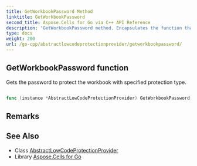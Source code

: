 ```yaml
---
title: GetWorkbookPassword Method 
linktitle: GetWorkbookPassword
second_title: Aspose.Cells for Go via C++ API Reference
description: 'GetWorkbookPassword method. Encapsulates the function that represents getworkbookpassword in Go.'
type: docs
weight: 200
url: /go-cpp/abstractlowcodeprotectionprovider/getworkbookpassword/
---
```


## GetWorkbookPassword function

Gets the password to protect the workbook with specified protection type.

```go

func (instance *AbstractLowCodeProtectionProvider) GetWorkbookPassword()  (string,  error) 

```

## Remarks


## See Also

* Class [AbstractLowCodeProtectionProvider](../)
* Library [Aspose.Cells for Go](../../)
